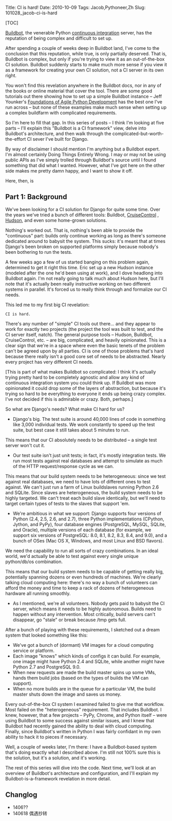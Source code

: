 Title: CI is hard!
Date: 2010-10-09 
Tags: Jacob,Pythoneer,Zh 
Slug: 101028_jacob-ci-is-hard

[TOC]

[Buildbot](http://buildbot.net/), 
the venerable Python 
[continuous integration](http://en.wikipedia.org/wiki/Continuous_integration)
server, has the reputation of being complex and difficult to set up.

After spending a couple of weeks deep in Buildbot land, I've come to the conclusion that this reputation, while true, is only partially deserved. That is, Buildbot is complex, but only if you're trying to view it as an out-of-the-box CI solution. Buildbot suddenly starts to make much more sense if you view it as a framework for creating your own CI solution, not a CI server in its own right.

You won't find this revelation anywhere in the Buildbot docs, nor in any of the books or online material that cover the tool. There are some good tutorials out there showing how to set up a simple Buildbot instance – Jeff Younker's 
[Foundations of Agile Python Development](http://www.amazon.com/dp/1590599810/?tag=jacobian-20)
has the best one I've run across – but none of these examples make much sense when setting up a complex buildfarm with complicated requirements.

So I'm here to fill that gap. In this series of posts – I think I'm looking at five parts – I'll explain this "Buildbot is a CI framework" view, delve into Buildbot's architecture, and then walk through the complicated-but-worth-the-effort CI sever I've built for Django.

By way of disclaimer I should mention I'm anything but a Buildbot expert. I'm almost certainly Doing Things Entirely Wrong. I may or may not be using public APIs as I've simply trolled through Buildbot's source until I found something that did what I wanted. However, what I've got here on the other side makes me pretty damn happy, and I want to show it off.

Here, then, is

## Part 1: Background

We've been looking for a CI solution for Django for quite some time. Over the years we've tried a bunch of different tools: Buildbot, 
[CruiseControl](http://cruisecontrol.sourceforge.net/)
, 
[Hudson](http://hudson-ci.org/), and even some home-grown solutions.

Nothing's worked out. That is, nothing's been able to provide the "continuous" part: builds only continue working as long as there's someone dedicated around to babysit the system. This sucks: it's meant that at times Django's been broken on supported platforms simply because nobody's been bothering to run the tests.

A few weeks ago a few of us started banging on this problem again, determined to get it right this time. Eric set up a new Hudson instance (modeled after the one he'd been using at work), and I dove headlong into Buildbot again. I'm not really going to talk much about Hudson here, but I'll note that it's actually been really instructive working on two different systems in parallel. It's forced us to really think through and formalize our CI needs.

This led me to my first big CI revelation: 
    
    CI is hard. 

There's any number of "simple" CI tools out there...  and they appear to work for exactly two projects (the project the tool was built to test, and the CI server itself, natch). The general purpose tools – Hudson, Buildbot, CruiseControl, etc. – are big, complicated, and heavily opinionated. This is a clear sign that we're in a space where even the basic tenets of the problem can't be agreed upon by all parties. CI is one of those problems that's hard because there really isn't a good core set of needs to be abstracted. Nearly every project has very different CI needs.

[This is part of what makes Buildbot so complicated: I think it's actually trying pretty hard to be completely agnostic and allow any kind of continuous integration system you could think up. If Buildbot was more opinionated it could drop some of the layers of abstraction, but because it's trying so hard to be everything to everyone it ends up being crazy complex. I've not decided if this is admirable or crazy. Both, perhaps.]

So what are Django's needs? What make CI hard for us?

- Django's big. The test suite is around 40,000 lines of code in something like 3,000 individual tests. We work constantly to speed up the test suite, but best case it still takes about 5 minutes to run.

This means that our CI absolutely needs to be distributed – a single test server won't cut it.

- Our test suite isn't just unit tests; in fact, it's mostly integration tests. We run most tests against real databases and attempt to simulate as much of the HTTP request/response cycle as we can.

This means that our build system needs to be heterogeneous: since we test against real databases, we need to have lots of different ones to test against. We can't just run a farm of Linux buildslaves running Python 2.6 and SQLite. Since slaves are heterogeneous, the build system needs to be highly targeted. We can't treat each build slave identically, but we'll need to target certain types of tests to the slaves that support 'em.

- We're ambitious in what we support: Django supports four versions of Python (2.4, 2.5, 2.6, and 2.7), three Python implementations (CPython, Jython, and PyPy), four database engines (PostgreSQL, MySQL, SQLite, and Oracle), multiple versions of each database (for example, we support six versions of PostgreSQL: 8.0, 8.1, 8.2, 8.3, 8.4, and 9.0), and a bunch of OSes (Mac OS X, Windows, and most Linux and BSD flavors).

We need the capability to run all sorts of crazy combinations. In an ideal world, we'd actually be able to test against every single unique python/db/os combination.

This means that our build system needs to be capable of getting really big, potentially spanning dozens or even hundreds of machines. We're clearly talking cloud computing here: there's no way a bunch of volunteers can afford the money and time to keep a rack of dozens of heterogeneous hardware all running smoothly.

- As I mentioned, we're all volunteers. Nobody gets paid to babysit the CI server, which means it needs to be highly autonomous. Builds need to happen without any intervention. Most critically, build servers can't disappear, go "stale" or break because /tmp gets full.

After a bunch of playing with these requirements, I sketched out a dream system that looked something like this:

- We've got a bunch of (dormant) VM images for a cloud computing service or platform.
- Each image "knows" which kinds of configs it can build. For example, one image might have Python 2.4 and SQLite, while another might have Python 2.7 and PostgreSQL 9.0.
- When new requests are made the build master spins up some VMs, hands them build jobs (based on the types of builds the VM can support).
- When no more builds are in the queue for a particular VM, the build master shuts down the image and saves us money.

Every out-of-the-box CI system I examined failed to give me that workflow. Most failed on the "heterogeneous" requirement. That includes Buildbot. I knew, however, that a few projects – PyPy, Chrome, and Python itself – were using Buildbot to some success against similar issues, and I knew that Buildbot had recently gained the ability to deal with cloud computing. Finally, since Buildbot's written in Python I was fairly confidant in my own ability to hack it to pieces if necessary.

Well, a couple of weeks later, I'm there: I have a Buildbot-based system that's doing exactly what I described above. I'm still not 100% sure this is the solution, but it's a solution, and it's working.

The rest of this series will dive into the code. Next time, we'll look at an overview of Buildbot's architecture and configuration, and I'll explain my Buildbot-is-a-framework revelation in more detail.


## Changlog

- 1406?? 
- 140618 偶遇抄转
 
